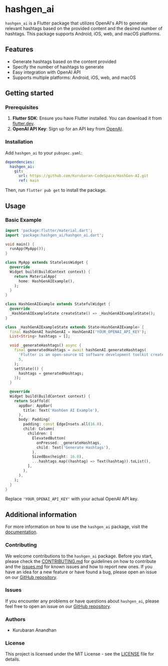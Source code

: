 
# hashgen_ai

`hashgen_ai` is a Flutter package that utilizes OpenAI's API to generate relevant hashtags based on the provided content and the desired number of hashtags. This package supports Android, iOS, web, and macOS platforms.

## Features

- Generate hashtags based on the content provided
- Specify the number of hashtags to generate
- Easy integration with OpenAI API
- Supports multiple platforms: Android, iOS, web, and macOS

## Getting started

### Prerequisites

1. **Flutter SDK**: Ensure you have Flutter installed. You can download it from [flutter.dev](https://flutter.dev/docs/get-started/install).
2. **OpenAI API Key**: Sign up for an API key from [OpenAI](https://beta.openai.com/signup/).

### Installation

Add `hashgen_ai` to your `pubspec.yaml`:

```yaml
dependencies:
  hashgen_ai:
    git:
      url: https://github.com/Kurubaran-CodeSpace/HashGen-AI.git
      ref: main
```

Then, run `flutter pub get` to install the package.

## Usage

### Basic Example

```dart
import 'package:flutter/material.dart';
import 'package:hashgen_ai/hashgen_ai.dart';

void main() {
  runApp(MyApp());
}

class MyApp extends StatelessWidget {
  @override
  Widget build(BuildContext context) {
    return MaterialApp(
      home: HashGenAIExample(),
    );
  }
}

class HashGenAIExample extends StatefulWidget {
  @override
  _HashGenAIExampleState createState() => _HashGenAIExampleState();
}

class _HashGenAIExampleState extends State<HashGenAIExample> {
  final HashGenAI hashGenAI = HashGenAI('YOUR_OPENAI_API_KEY');
  List<String> hashtags = [];

  void _generateHashtags() async {
    final generatedHashtags = await hashGenAI.generateHashtags(
      'Flutter is an open-source UI software development toolkit created by Google.',
      5,
    );
    setState(() {
      hashtags = generatedHashtags;
    });
  }

  @override
  Widget build(BuildContext context) {
    return Scaffold(
      appBar: AppBar(
        title: Text('HashGen AI Example'),
      ),
      body: Padding(
        padding: const EdgeInsets.all(16.0),
        child: Column(
          children: [
            ElevatedButton(
              onPressed: _generateHashtags,
              child: Text('Generate Hashtags'),
            ),
            SizedBox(height: 16.0),
            ...hashtags.map((hashtag) => Text(hashtag)).toList(),
          ],
        ),
      ),
    );
  }
}
```

Replace `'YOUR_OPENAI_API_KEY'` with your actual OpenAI API key.

## Additional information

For more information on how to use the `hashgen_ai` package, visit the [documentation](https://pub.dev/documentation/hashgen_ai/latest/).

### Contributing

We welcome contributions to the `hashgen_ai` package. Before you start, please check the [CONTRIBUTING.md](https://github.com/Kurubaran-CodeSpace/HashGen-AI/blob/main/CONTRIBUTING.md) for guidelines on how to contribute and the [issues.md](https://github.com/Kurubaran-CodeSpace/HashGen-AI/blob/main/issues.md) for known issues and how to report new ones. If you have an idea for a new feature or have found a bug, please open an issue on our [GitHub repository](https://github.com/Kurubaran-CodeSpace/HashGen-AI).

### Issues

If you encounter any problems or have questions about `hashgen_ai`, please feel free to open an issue on our [GitHub repository](https://github.com/Kurubaran-CodeSpace/HashGen-AI/issues).

### Authors

- Kurubaran Anandhan

### License

This project is licensed under the MIT License - see the [LICENSE](https://github.com/Kurubaran-CodeSpace/HashGen-AI/blob/main/LICENSE) file for details.
